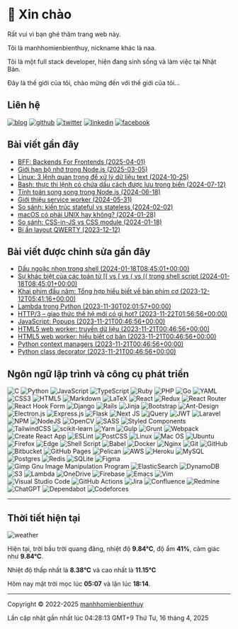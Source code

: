# 👋 Xin chào

Rất vui vì bạn ghé thăm trang web này.

Tôi là manhhomienbienthuy, nickname khác là naa.

Tôi là một full stack developer, hiện đang sinh sống và làm việc tại Nhật Bản.

Đây là thế giới của tôi, chào mừng đến với thế giới của tôi...

## Liên hệ

[![blog](https://img.shields.io/badge/Website-14A0C4?style=for-the-badge&logo=pelican&logoColor=white)](https://manhhomienbienthuy.github.io/)
[![github](https://img.shields.io/badge/GitHub-%2312100E.svg?&style=for-the-badge&logo=Github&logoColor=white)](https://github.com/manhhomienbienthuy)
[![twitter](https://img.shields.io/badge/twitter-%231DA1F2.svg?&style=for-the-badge&logo=twitter&logoColor=white)](https://twitter.com/_naa_4f)
[![linkedin](https://img.shields.io/badge/linkedin-%230077B5.svg?&style=for-the-badge&logo=linkedin&logoColor=white)](https://www.linkedin.com/in/manhhomienbienthuy)
[![facebook](https://img.shields.io/badge/Facebook-%231877F2.svg?style=for-the-badge&logo=Facebook&logoColor=white)](https://www.facebook.com/manhhomienbienthuy)

## Bài viết gần đây

- [BFF: Backends For Frontends (2025-04-01)](https://manhhomienbienthuy.github.io/2025/04/01/bff-backends-for-frontends.html)
- [Giới hạn bộ nhớ trong Node.js (2025-03-05)](https://manhhomienbienthuy.github.io/2025/03/05/gioi-han-bo-nho-trong-nodejs.html)
- [Linux: 3 lệnh quan trọng để xử lý dữ liệu text (2024-10-25)](https://manhhomienbienthuy.github.io/2024/10/25/linux-3-lenh-quan-trong-de-xu-ly-du-lieu-text.html)
- [Bash: thực thi lệnh có chứa dấu cách được lưu trong biến (2024-07-12)](https://manhhomienbienthuy.github.io/2024/07/12/bash-thuc-thi-lenh-co-chua-dau-cach-duoc-luu-trong-bien.html)
- [Tính toán song song trong Node.js (2024-06-18)](https://manhhomienbienthuy.github.io/2024/06/18/tinh-toan-song-song-trong-nodejs.html)
- [Giới thiệu service worker (2024-05-31)](https://manhhomienbienthuy.github.io/2024/05/31/gioi-thieu-service-worker.html)
- [So sánh: kiến trúc stateful vs stateless (2024-02-02)](https://manhhomienbienthuy.github.io/2024/02/02/so-sanh-kien-truc-stateful-vs-stateless.html)
- [macOS có phải UNIX hay không? (2024-01-28)](https://manhhomienbienthuy.github.io/2024/01/28/macos-co-phai-unix-hay-khong.html)
- [So sánh: CSS-in-JS vs CSS module (2024-01-18)](https://manhhomienbienthuy.github.io/2024/01/18/so-sanh-css-in-js-vs-css-module.html)
- [Bí ẩn layout QWERTY (2023-12-12)](https://manhhomienbienthuy.github.io/2023/12/12/bi-an-layout-qwerty.html)

## Bài viết được chỉnh sửa gần đây

- [Dấu ngoặc nhọn trong shell (2024-01-18T08:45:01+00:00)](https://manhhomienbienthuy.github.io/2023/05/16/dau-ngoac-nhon-trong-shell.html)
- [Sự khác biệt của các toán tử \[\[ vs \[ vs ( vs (( trong shell script (2024-01-18T08:45:01+00:00)](https://manhhomienbienthuy.github.io/2023/05/01/su-khac-biet-cua-cac-toan-tu-vs-vs-vs-trong-shell-script.html)
- [Khai phím đầu năm: Tổng hợp hiểu biết về bàn phím cơ (2023-12-12T05:41:16+00:00)](https://manhhomienbienthuy.github.io/2022/01/04/khai-phim-dau-nam-tong-hop-hieu-biet-ve-ban-phim-co.html)
- [Lambda trong Python (2023-11-30T02:01:57+00:00)](https://manhhomienbienthuy.github.io/2023/11/30/lambda-trong-python.html)
- [HTTP/3 – giao thức thế hệ mới có gì hot? (2023-11-22T01:56:56+00:00)](https://manhhomienbienthuy.github.io/2023/11/14/http3-giao-thuc-the-he-moi-co-gi-hot.html)
- [JavaScript: Popups (2023-11-21T00:46:56+00:00)](https://manhhomienbienthuy.github.io/2019/04/20/javascript-popups.html)
- [HTML5 web worker: truyền dữ liệu (2023-11-21T00:46:56+00:00)](https://manhhomienbienthuy.github.io/2018/12/20/html5-web-worker-truyen-du-lieu.html)
- [HTML5 web worker: hiểu biết cơ bản (2023-11-21T00:46:56+00:00)](https://manhhomienbienthuy.github.io/2018/11/20/html5-web-worker-hieu-biet-co-ban.html)
- [Python context managers (2023-11-21T00:46:56+00:00)](https://manhhomienbienthuy.github.io/2017/05/12/python-context-managers.html)
- [Python class decorator (2023-11-21T00:46:56+00:00)](https://manhhomienbienthuy.github.io/2016/03/08/python-class-decorator.html)

## Ngôn ngữ lập trình và công cụ phát triển

![C](https://img.shields.io/badge/c-%2300599C.svg?style=for-the-badge&logo=c&logoColor=white)
![Python](https://img.shields.io/badge/python-3670A0?style=for-the-badge&logo=python&logoColor=ffdd54)
![JavaScript](https://img.shields.io/badge/javascript-%23323330.svg?style=for-the-badge&logo=javascript&logoColor=%23F7DF1E)
![TypeScript](https://img.shields.io/badge/typescript-%23007ACC.svg?style=for-the-badge&logo=typescript&logoColor=white)
![Ruby](https://img.shields.io/badge/ruby-%23CC342D.svg?style=for-the-badge&logo=ruby&logoColor=white)
![PHP](https://img.shields.io/badge/php-%23777BB4.svg?style=for-the-badge&logo=php&logoColor=white)
![Go](https://img.shields.io/badge/go-%2300ADD8.svg?style=for-the-badge&logo=go&logoColor=white)
![YAML](https://img.shields.io/badge/yaml-%23ffffff.svg?style=for-the-badge&logo=yaml&logoColor=151515)
![CSS3](https://img.shields.io/badge/css3-%231572B6.svg?style=for-the-badge&logo=css3&logoColor=white)
![HTML5](https://img.shields.io/badge/html5-%23E34F26.svg?style=for-the-badge&logo=html5&logoColor=white)
![Markdown](https://img.shields.io/badge/markdown-%23000000.svg?style=for-the-badge&logo=markdown&logoColor=white)
![LaTeX](https://img.shields.io/badge/latex-%23008080.svg?style=for-the-badge&logo=latex&logoColor=white)
![React](https://img.shields.io/badge/react-%2320232a.svg?style=for-the-badge&logo=react&logoColor=%2361DAFB)
![Redux](https://img.shields.io/badge/redux-%23593d88.svg?style=for-the-badge&logo=redux&logoColor=white)
![React Router](https://img.shields.io/badge/React_Router-CA4245?style=for-the-badge&logo=react-router&logoColor=white)
![React Hook Form](https://img.shields.io/badge/React%20Hook%20Form-%23EC5990.svg?style=for-the-badge&logo=reacthookform&logoColor=white)
![Django](https://img.shields.io/badge/django-%23092E20.svg?style=for-the-badge&logo=django&logoColor=white)
![Rails](https://img.shields.io/badge/rails-%23CC0000.svg?style=for-the-badge&logo=ruby-on-rails&logoColor=white)
![Jinja](https://img.shields.io/badge/jinja-white.svg?style=for-the-badge&logo=jinja&logoColor=black)
![Bootstrap](https://img.shields.io/badge/bootstrap-%23563D7C.svg?style=for-the-badge&logo=bootstrap&logoColor=white)
![Ant-Design](https://img.shields.io/badge/-AntDesign-%230170FE?style=for-the-badge&logo=ant-design&logoColor=white)
![Electron.js](https://img.shields.io/badge/Electron-191970?style=for-the-badge&logo=Electron&logoColor=white)
![Express.js](https://img.shields.io/badge/express.js-%23404d59.svg?style=for-the-badge&logo=express&logoColor=%2361DAFB)
![Flask](https://img.shields.io/badge/flask-%23000.svg?style=for-the-badge&logo=flask&logoColor=white)
![Next JS](https://img.shields.io/badge/Next-black?style=for-the-badge&logo=next.js&logoColor=white)
![jQuery](https://img.shields.io/badge/jquery-%230769AD.svg?style=for-the-badge&logo=jquery&logoColor=white)
![JWT](https://img.shields.io/badge/JWT-black?style=for-the-badge&logo=JSON%20web%20tokens)
![Laravel](https://img.shields.io/badge/laravel-%23FF2D20.svg?style=for-the-badge&logo=laravel&logoColor=white)
![NPM](https://img.shields.io/badge/NPM-%23000000.svg?style=for-the-badge&logo=npm&logoColor=white)
![NodeJS](https://img.shields.io/badge/node.js-6DA55F?style=for-the-badge&logo=node.js&logoColor=white)
![OpenCV](https://img.shields.io/badge/opencv-%23white.svg?style=for-the-badge&logo=opencv&logoColor=white)
![SASS](https://img.shields.io/badge/SASS-hotpink.svg?style=for-the-badge&logo=SASS&logoColor=white)
![Styled Components](https://img.shields.io/badge/styled--components-DB7093?style=for-the-badge&logo=styled-components&logoColor=white)
![TailwindCSS](https://img.shields.io/badge/tailwindcss-%2338B2AC.svg?style=for-the-badge&logo=tailwind-css&logoColor=white)
![scikit-learn](https://img.shields.io/badge/scikit--learn-%23F7931E.svg?style=for-the-badge&logo=scikit-learn&logoColor=white)
![Yarn](https://img.shields.io/badge/yarn-%232C8EBB.svg?style=for-the-badge&logo=yarn&logoColor=white)
![Gulp](https://img.shields.io/badge/GULP-%23CF4647.svg?style=for-the-badge&logo=gulp&logoColor=white)
![Grunt](https://img.shields.io/badge/Grunt-FAA918.svg?style=for-the-badge&logo=grunt&logoColor=white)
![Webpack](https://img.shields.io/badge/Webpack-8DD6F9.svg?style=for-the-badge&logo=webpack&logoColor=white)
![Create React App](https://img.shields.io/badge/Create%20React%20App-09D3AC.svg?style=for-the-badge&logo=create-react-app&logoColor=white)
![ESLint](https://img.shields.io/badge/ESLint-4B3263?style=for-the-badge&logo=eslint&logoColor=white)
![PostCSS](https://img.shields.io/badge/PostCSS-DD3A0A?style=for-the-badge&logo=postcss&logoColor=white)
![Linux](https://img.shields.io/badge/Linux-FCC624?style=for-the-badge&logo=linux&logoColor=black)
![Mac OS](https://img.shields.io/badge/mac%20os-000000?style=for-the-badge&logo=apple&logoColor=F0F0F0)
![Ubuntu](https://img.shields.io/badge/Ubuntu-E95420?style=for-the-badge&logo=ubuntu&logoColor=white)
![Firefox](https://img.shields.io/badge/Firefox-FF7139?style=for-the-badge&logo=Firefox-Browser&logoColor=white)
![Edge](https://img.shields.io/badge/Edge-0078D7?style=for-the-badge&logo=Microsoft-edge&logoColor=white)
![Shell Script](https://img.shields.io/badge/shell_script-%23121011.svg?style=for-the-badge&logo=gnu-bash&logoColor=white)
![Babel](https://img.shields.io/badge/Babel-F9DC3e?style=for-the-badge&logo=babel&logoColor=black)
![Docker](https://img.shields.io/badge/docker-%230db7ed.svg?style=for-the-badge&logo=docker&logoColor=white)
![Nginx](https://img.shields.io/badge/nginx-%23009639.svg?style=for-the-badge&logo=nginx&logoColor=white)
![Git](https://img.shields.io/badge/git-%23F05033.svg?style=for-the-badge&logo=git&logoColor=white)
![GitHub](https://img.shields.io/badge/github-%23121011.svg?style=for-the-badge&logo=github&logoColor=white)
![Bitbucket](https://img.shields.io/badge/bitbucket-%230047B3.svg?style=for-the-badge&logo=bitbucket&logoColor=white)
![GitHub Pages](https://img.shields.io/badge/github%20pages-121013?style=for-the-badge&logo=github&logoColor=white)
![Pelican](https://img.shields.io/badge/Pelican-14A0C4?style=for-the-badge&logo=pelican&logoColor=white)
![AWS](https://img.shields.io/badge/AWS-%23FF9900.svg?style=for-the-badge&logo=amazon-aws&logoColor=white)
![Heroku](https://img.shields.io/badge/heroku-%23430098.svg?style=for-the-badge&logo=heroku&logoColor=white)
![MySQL](https://img.shields.io/badge/mysql-4479A1.svg?style=for-the-badge&logo=mysql&logoColor=white)
![Postgres](https://img.shields.io/badge/postgres-%23316192.svg?style=for-the-badge&logo=postgresql&logoColor=white)
![Redis](https://img.shields.io/badge/redis-%23DD0031.svg?style=for-the-badge&logo=redis&logoColor=white)
![SQLite](https://img.shields.io/badge/sqlite-%2307405e.svg?style=for-the-badge&logo=sqlite&logoColor=white)
![Figma](https://img.shields.io/badge/figma-%23F24E1E.svg?style=for-the-badge&logo=figma&logoColor=white)
![Gimp Gnu Image Manipulation Program](https://img.shields.io/badge/Gimp-657D8B?style=for-the-badge&logo=gimp&logoColor=FFFFFF)
![ElasticSearch](https://img.shields.io/badge/-ElasticSearch-005571?style=for-the-badge&logo=elasticsearch&logoColor=white)
![DynamoDB](https://img.shields.io/badge/DynamoDB-4053D6?style=for-the-badge&logo=amazon-dynamodb&logoColor=white)
![S3](https://img.shields.io/badge/Amazon%20S3-569A31?style=for-the-badge&logo=amazon-s3&logoColor=white)
![Lambda](https://img.shields.io/badge/AWS%20Lambda-FF9900?style=for-the-badge&logo=aws-lambda&logoColor=white)
![OneDrive](https://img.shields.io/badge/OneDrive-white?style=for-the-badge&logo=Microsoft%20OneDrive&logoColor=0078D4)
![Firebase](https://img.shields.io/badge/firebase-a08021?style=for-the-badge&logo=firebase&logoColor=ffcd34)
![Emacs](https://img.shields.io/badge/Emacs-%237F5AB6.svg?&style=for-the-badge&logo=gnu-emacs&logoColor=white)
![Vim](https://img.shields.io/badge/VIM-%2311AB00.svg?style=for-the-badge&logo=vim&logoColor=white)
![Visual Studio Code](https://img.shields.io/badge/Visual%20Studio%20Code-0078d7.svg?style=for-the-badge&logo=visual-studio-code&logoColor=white)
![GitHub Actions](https://img.shields.io/badge/github%20actions-%232671E5.svg?style=for-the-badge&logo=githubactions&logoColor=white)
![Jira](https://img.shields.io/badge/jira-%230A0FFF.svg?style=for-the-badge&logo=jira&logoColor=white)
![Confluence](https://img.shields.io/badge/Confluence-172B4D.svg?style=for-the-badge&logo=confluence&logoColor=white)
![Redmine](https://img.shields.io/badge/Redmine-B32024.svg?style=for-the-badge&logo=redmine&logoColor=white)
![ChatGPT](https://img.shields.io/badge/chatGPT-74aa9c?style=for-the-badge&logo=openai&logoColor=white)
![Dependabot](https://img.shields.io/badge/dependabot-025E8C?style=for-the-badge&logo=dependabot&logoColor=white)
![Codeforces](https://img.shields.io/badge/Codeforces-445f9d?style=for-the-badge&logo=Codeforces&logoColor=white)

---

## Thời tiết hiện tại

![weather](https://openweathermap.org/img/wn/01n@2x.png)

Hiện tại, trời bầu trời quang đãng, nhiệt độ **9.84°C**, độ ẩm **41%**, cảm giác như **9.84°C**.

Nhiệt độ thấp nhất là **8.38°C** và cao nhất là **11.15°C**

Hôm nay mặt trời mọc lúc **05:07** và lặn lúc **18:14**.

---

Copyright © 2022-2025 [manhhomienbienthuy](https://manhhomienbienthuy.github.io/)

Lần cập nhật gần nhất lúc 04:28:13 GMT+9 Thứ Tư, 16 tháng 4, 2025
